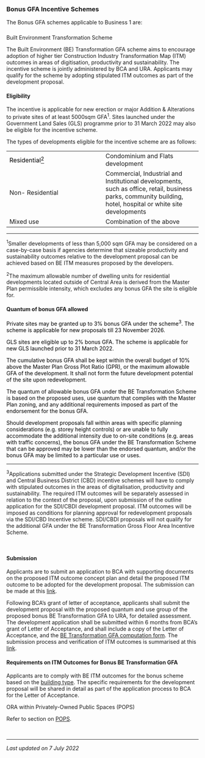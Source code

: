 ### Bonus GFA Incentive Schemes

The Bonus GFA schemes applicable to Business 1 are:

### 

<a href="#Built-Environment-Transformation-Scheme"
class="collapsible collapsed" data-toggle="collapse"></a>

Built Environment Transformation Scheme

The Built Environment (BE) Transformation GFA scheme aims to encourage
adoption of higher tier Construction Industry Transformation Map (ITM)
outcomes in areas of digitisation, productivity and sustainability. The
incentive scheme is jointly administered by BCA and URA. Applicants may
qualify for the scheme by adopting stipulated ITM outcomes as part of
the development proposal. 

<a href="#BE-Eligibility" class="collapsible collapsed"
data-parent="#Built-Environment-Transformation-Scheme1"
data-toggle="collapse"></a>

#### Eligibility

The incentive is applicable for new erection or major Addition &
Alterations to private sites of at least 5000sqm GFA<sup>1</sup>. Sites
launched under the Government Land Sales (GLS) programme prior to 31
March 2022 may also be eligible for the incentive scheme.

The types of developments eligible for the incentive scheme are as
follows:

  

<table>
<colgroup>
<col style="width: 50%" />
<col style="width: 50%" />
</colgroup>
<tbody>
<tr class="odd">
<td><span style="color: black;">Residential<a
href="file:///C:/Users/urawongyq/Documents/My%20documents/Updates/Flats%20and%20Condominiums%20-%20draft%20edit.docx#_ftn1"
id="_ftnref1"><span
style="color: black;"><sup>2</sup></span></a></span><br />
</td>
<td><span>Condominium and Flats development </span> </td>
</tr>
<tr class="even">
<td><span>Non- Residential</span></td>
<td><span>Commercial, Industrial and Institutional developments, such as
office, retail, business parks, community building, hotel, hospital or
white site developments </span><br />
</td>
</tr>
<tr class="odd">
<td><span>Mixed use</span></td>
<td><span>Combination of the above </span><br />
</td>
</tr>
</tbody>
</table>

  

------------------------------------------------------------------------

<sup>1</sup>Smaller developments of less than 5,000 sqm GFA may be
considered on a case-by-case basis if agencies determine that sizeable
productivity and sustainability outcomes relative to the development
proposal can be achieved based on BE ITM measures proposed by the
developers.

<sup>2</sup><span style="text-align: justify;">The maximum allowable
number of dwelling units for residential developments located outside of
Central Area is derived from the Master Plan permissible intensity,
which excludes any bonus GFA the site is eligible for.</span>

<a href="#Quantum-of-bonus-GFA-allowed" class="collapsible collapsed"
data-parent="#Built-Environment-Transformation-Scheme1"
data-toggle="collapse"></a>

#### Quantum of bonus GFA allowed

<span style="color: #000000;">Private sites may be granted up to 3%
bonus GFA under the scheme<sup>3</sup>. The scheme is applicable for new
proposals till 23 November 2026. </span>

<span style="color: #000000;">GLS sites are eligible up to 2% bonus GFA.
The scheme is applicable for new GLS launched prior to 31 March 2022.
</span>

<span style="color: #000000;">The cumulative bonus GFA shall be kept
within the overall budget of 10% above the Master Plan Gross Plot Ratio
(GPR), or the maximum allowable GFA of the development. It shall not
form the future development potential of the site upon redevelopment. 
</span>

<span style="color: #000000;"> </span>

<span style="color: #000000;">The quantum of allowable bonus GFA under
the BE Transformation Scheme is based on the proposed uses, use quantum
that complies with the Master Plan zoning, and any additional
requirements imposed as part of the endorsement for the bonus
GFA. </span>

<span style="color: #000000;">Should development proposals fall within
areas with specific planning considerations (e.g. storey height
controls) or are unable to fully accommodate the additional intensity
due to on-site conditions (e.g. areas with traffic concerns), the bonus
GFA under the BE Transformation Scheme that can be approved may be lower
than the endorsed quantum, and/or the bonus GFA may be limited to a
particular use or uses.</span>

------------------------------------------------------------------------

<sup>3</sup>Applications submitted under the Strategic Development
Incentive (SDI) and Central Business District (CBD) incentive schemes
will have to comply with stipulated outcomes in the areas of
digitalisation, productivity and sustainability. The required ITM
outcomes will be separately assessed in relation to the context of the
proposal, upon submission of the outline application for the SDI/CBDI
development proposal. ITM outcomes will be imposed as conditions for
planning approval for redevelopment proposals via the SDI/CBD Incentive
scheme. SDI/CBDI proposals will not qualify for the additional GFA under
the BE Transformation Gross Floor Area Incentive Scheme.

 

<a href="#BE-Submission" class="collapsible collapsed"
data-parent="#Built-Environment-Transformation-Scheme1"
data-toggle="collapse"></a>

#### Submission

Applicants are to submit an application to BCA with supporting documents
on the proposed ITM outcome concept plan and detail the proposed ITM
outcome to be adopted for the development proposal. The submission can
be made at this <a href="https://form.gov.sg/610112199bdc0c00123abb25"
target="_blank">link</a>. 

Following BCA’s grant of letter of acceptance, applicants shall submit
the development proposal with the proposed quantum and use group of the
proposed bonus BE Transformation GFA to URA, for detailed assessment.
The development application shall be submitted within 6 months from
BCA’s grant of Letter of Acceptance, and shall include a copy of the
Letter of Acceptance, and the <a
href="https://www.ura.gov.sg/-/media/Corporate/Guidelines/Development-control/Flats-Condominiums/BE-Transformation-GFA-computation-form.pdf"
target="_blank">BE Transformation GFA computation form</a>. The
submission process and verification of ITM outcomes is summarised at
this <a
href="https://www.ura.gov.sg/-/media/Corporate/Guidelines/Development-control/Flats-Condominiums/BE-Transformation-Submission-process.pdf"
target="_blank">link</a>.

<a href="#Requirements-on-ITM-Outcomes-for-Bonus-BE-Transformation-GFA"
class="collapsible collapsed"
data-parent="#Built-Environment-Transformation-Scheme1"
data-toggle="collapse"></a>

#### Requirements on ITM Outcomes for Bonus BE Transformation GFA

Applicants are to comply with BE ITM outcomes for the bonus scheme based
on the <a
href="https://www.ura.gov.sg/-/media/Corporate/Guidelines/Development-control/Flats-Condominiums/BE-Transformation-building-type.pdf"
target="_blank">building type</a>. The specific requirements for the
development proposal will be shared in detail as part of the application
process to BCA for the Letter of Acceptance.

<a href="#ORA-within-Privately-OwnedPublicSpacesPOPS"
class="collapsible collapsed" data-toggle="collapse"></a>

ORA within Privately-Owned Public Spaces (POPS)

Refer to section on <a
href="https://www.ura.gov.sg/Corporate/Guidelines/Development-Control/gross-floor-area/GFA/Privately-OwnedPublicSpacesPOPS"
target="_blank">POPS</a>.

 

------------------------------------------------------------------------

*Last updated on 7 July 2022*
